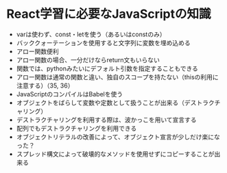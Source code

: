 # React学習に必要なJavaScriptの知識

* varは使わず、const・letを使う（あるいはconstのみ）
* バッククォーテーションを使用すると文字列に変数を埋め込める
* アロー関数便利
* アロー関数の場合、一分だけならreturn文もいらない
* 関数では、pythonみたいにデフォルト引数を指定することもできる
* アロー関数は通常の関数と違い、独自のスコープを持たない（thisの利用に注意する）（35, 36）
* JavaScriptのコンパイルはBabelを使う
* オブジェクトをばらして変数や定数として扱うことが出来る（デストラクチャリング）
* デストラクチャリングを利用する際は、波かっこを用いて宣言する
* 配列でもデストラクチャリングを利用できる
* オブジェクトリテラルの改善によって、オブジェクト宣言が少しだけ楽になった？
* スプレッド構文によって破壊的なメソッドを使用せずにコピーすることが出来る